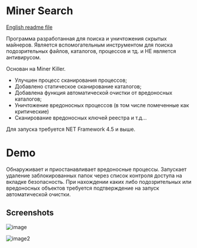 # Miner Search

[English readme file](https://github.com/BlendLog/MinerSearch/blob/master/README_EN.MD)

Программа разработанная для поиска и уничтожения скрытых майнеров.
Является вспомогательным инструментом для поиска подозрительных файлов, каталогов, процессов и тд. и НЕ является антивирусом. 

Основан на Miner Killer.

- Улучшен процесс сканирования процессов;
- Добавлено статическое сканирование каталогов;
- Добавлена функция автоматической очистки от вредоносных каталогов;
- Уничтожение вредоносных процессов (в том числе помеченные как критические)
- Сканирование вредоносных ключей реестра и т.д...

Для запуска требуется NET Framework 4.5 и выше.


# Demo

Обнаруживает и приостанавливает вредоносные процессы. Запускает удаление заблокированных папок через список контроля доступа на вкладке безопасность. При нахождении каких либо подозрительных или вредоносных объектов требуется подтверждение на запуск автоматической очистки.

## Screenshots

![image](https://user-images.githubusercontent.com/56220293/215475650-25d31515-d52a-485b-b194-7db63e0e9962.png)

![image2](https://user-images.githubusercontent.com/56220293/215356942-8080b05a-f324-4006-9864-6843923ff2be.png)
